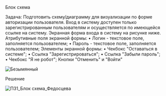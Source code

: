  Блок схема

Задача:
Подготовить схему/диаграмму для визуализации по форме авторизации пользователя.
Вход в систему доступен только зарегистрированным пользователям и осуществляется по имеющейся ссылке на систему. Экранная форма входа в систему на рисунке ниже. 
Атрибутивные поля экранной формы:
•	Логин - текстовое поле, заполняется пользователем;
•	Пароль - текстовое поле, заполняется пользователем;
Элементы экранной формы:
•	Чекбокс "Оставаться в системе";
•	Ссылка "Зарегистрироваться";
•	Ссылка "Забыли пароль";
•	Чекбокс "Я не робот";
Кнопки "Отменить" и "Войти"

![Безымянный](https://github.com/fedostseva/Primery-rabot-/assets/153892255/8b0bc91d-32a4-4181-8d5e-fa2c52659021)


 Решение 
   
 ![ПЗ1_Блок схема_Федосцева](https://github.com/fedostseva/Primery-rabot-/assets/153892255/922e8a03-1680-4656-8bd0-b1259a36de78)
